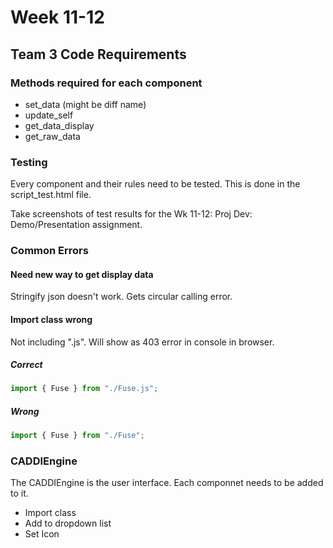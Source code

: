 # Week 11-12

## Team 3 Code Requirements

### Methods required for each component 

* set_data (might be diff name)
* update_self
* get_data_display
* get_raw_data

### Testing
Every component and their rules need to be tested. This is done in the script_test.html file. 

Take screenshots of test results for the Wk 11-12: Proj Dev: Demo/Presentation assignment.

### Common Errors
#### Need new way to get display data
Stringify json doesn't work. Gets circular calling error.

#### Import class wrong
Not including ".js". Will show as 403 error in console in browser.

##### Correct
```JavaScript
import { Fuse } from "./Fuse.js";
```

##### Wrong
```JavaScript
import { Fuse } from "./Fuse";
```

### CADDIEngine

The CADDIEngine is the user interface. Each componnet needs to be added to it. 

* Import class
* Add to dropdown list
* Set Icon
